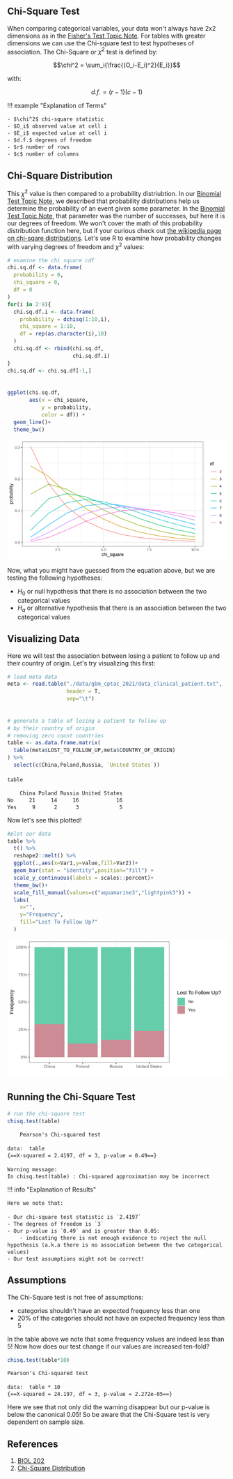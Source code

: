 ## Chi-Square Test

When comparing categorical variables, your data won't always have 2x2 dimensions as in the [Fisher's Test Topic Note](fisher-test.md). 
For tables with greater dimensions we can use the Chi-square test to test hypotheses of association. 
The Chi-Square or $\chi^2$ test is defined by:

$$\chi^2 = \sum_i{\frac{(O_i-E_i)^2}{E_i}}$$

with:

$$d.f. = (r-1)(c-1)$$

!!! example "Explanation of Terms"
    
    - $\chi^2$ chi-square statistic
    - $O_i$ observed value at cell i
    - $E_i$ expected value at cell i
    - $d.f.$ degrees of freedom
    - $r$ number of rows
    - $c$ number of columns

## Chi-Square Distribution 

This $\chi^2$ value is then compared to a probability distriubtion. In our [Binomial Test Topic Note](binomial-test.md), we described that 
probability distributions help us determine the probability of an event given some parameter. In the [Binomial Test Topic Note](binomial-test.md),
that parameter was the number of successes, but here it is our degrees of freedom. We won't cover the math of this probability distribution function
here, but if your curious check out [the wikipedia page on chi-sqare distributions](https://en.wikipedia.org/wiki/Chi-squared_distribution). 
Let's use R to examine how probability changes with varying degrees of freedom and $\chi^2$ values:

```R
# examine the chi square cdf
chi.sq.df <- data.frame(
  probability = 0,
  chi_square = 0,
  df = 0
)
for(i in 2:9){
  chi.sq.df.i <- data.frame(
    probability = dchisq(1:10,i),
    chi_square = 1:10,
    df = rep(as.character(i),10)
  )
  chi.sq.df <- rbind(chi.sq.df,
                     chi.sq.df.i)
}
chi.sq.df <- chi.sq.df[-1,]


ggplot(chi.sq.df,            
       aes(x = chi_square,
           y = probability,
           color = df)) +  
  geom_line()+
  theme_bw()
```

![](images/chi-square-dist.png)

Now, what you might have guessed from the equation above, but we are testing the following hypotheses:

- $H_0$ or null hypothesis that there is no association between the two categorical values
- $H_a$ or alternative hypothesis that there is an association between the two categorical values

## Visualizing Data

Here we will test the association between losing a patient to follow up and their country of origin. Let's try visualizing this first:

```R
# load meta data
meta <- read.table("./data/gbm_cptac_2021/data_clinical_patient.txt",
                   header = T,
                   sep="\t")


# generate a table of losing a patient to follow up
# by their country of origin
# removing zero count countries
table <- as.data.frame.matrix(
  table(meta$LOST_TO_FOLLOW_UP,meta$COUNTRY_OF_ORIGIN)
) %>%
  select(c(China,Poland,Russia, `United States`))

table
```

```
    China Poland Russia United States
No     21     14     16            16
Yes     9      2      3             5
```

Now let's see this plotted!

```R
#plot our data
table %>% 
  t() %>% 
  reshape2::melt() %>%
  ggplot(.,aes(x=Var1,y=value,fill=Var2))+
  geom_bar(stat = "identity",position="fill") +
  scale_y_continuous(labels = scales::percent)+
  theme_bw()+
  scale_fill_manual(values=c("aquamarine3","lightpink3")) +
  labs(
    x="",
    y="Frequency",
    fill="Lost To Follow Up?"
  )

```

![](images/chi-square-lost-to-follow.png)

## Running the Chi-Square Test

```R
# run the chi-square test
chisq.test(table)
```

```
	Pearson's Chi-squared test

data:  table
{==X-squared = 2.4197, df = 3, p-value = 0.49==}

Warning message:
In chisq.test(table) : Chi-squared approximation may be incorrect
```

!!! info "Explanation of Results"

    Here we note that:
    
    - Our chi-square test statistic is `2.4197`
    - The degrees of freedom is `3`
    - Our p-value is `0.49` and is greater than 0.05:
        - indicating there is not enough evidence to reject the null hypothesis (a.k.a there is no association between the two categorical values)
    - Our test assumptions might not be correct!

## Assumptions

The Chi-Square test is not free of assumptions:

- categories shouldn't have an expected frequency less than one
- 20% of the categories should not have an expected frequency less than 5

In the table above we note that some frequency values are indeed less than 5! Now how does our test change if our values are increased ten-fold?

```R
chisq.test(table*10)
```

```
Pearson's Chi-squared test

data:  table * 10
{==X-squared = 24.197, df = 3, p-value = 2.272e-05==}
```

Here we see that not only did the warning disappear but our p-value is below the canonical 0.05! So be aware that the Chi-Square test is very dependent on sample size. 

## References

1. [BIOL 202](https://ubco-biology.github.io/BIOL202/chisquare.html)
2. [Chi-Square Distribution](https://en.wikipedia.org/wiki/Chi-squared_distribution)

